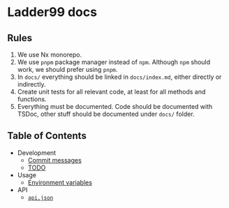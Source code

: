 # Ladder99 docs

## Rules

1. We use Nx monorepo.
2. We use `pnpm` package manager instead of `npm`. Although `npm` should work, we should prefer using `pnpm`.
3. In `docs/` everything should be linked in `docs/index.md`, either directly or indirectly.
4. Create unit tests for all relevant code, at least for all methods and functions.
5. Everything must be documented. Code should be documented with TSDoc, other stuff should be documented under `docs/` folder.

## Table of Contents

- Development
  - [Commit messages](development/commit-messages)
  - [TODO](development/todo)
- Usage
  - [Environment variables](usage/environment-variables)
- API
  - [`api.json`](api/api.json)